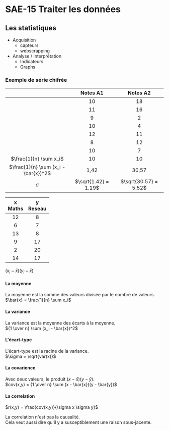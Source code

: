 # SAE-15 Traiter les données

## Les statistiques

- Acquisition
  - capteurs
  - webscrapping
- Analyse / Interprétation
  - Indicateurs
  - Graphs

### Exemple de série chifrée

|                                      |       Notes A1       |       Notes A2        |
| :----------------------------------: | :------------------: | :-------------------: |
|                                      |          10          |          18           |
|                                      |          11          |          16           |
|                                      |          9           |           2           |
|                                      |          10          |           4           |
|                                      |          12          |          11           |
|                                      |          8           |          12           |
|                                      |          10          |           7           |
|        $\frac{1}{n} \sum x_i$        |          10          |          10           |
| $\frac{1}{n} \sum (x_i - \bar{x})^2$ |         1,42         |         30,57         |
|               $\sigma$               | $\sqrt{1.42} = 1.19$ | $\sqrt{30.57} = 5.52$ |

| x <br> Maths | y <br> Reseau |
| :----------: | :-----------: |
|      12      |       8       |
|      6       |       7       |
|      13      |       8       |
|      9       |      17       |
|      2       |      20       |
|      14      |      17       |

$(x_i - \bar{x} ) (y_i - \bar{x})$

#### La moyenne

La moyenne est la somme des valeurs divisée par le nombre de valeurs.  
$\bar{x} = \frac{1}{n} \sum x_i$

#### La variance

La variance est la moyenne des écarts à la moyenne.  
${1 \over n} \sum (x_i - \bar{x})^2$

#### L'écart-type

L'écart-type est la racine de la variance.  
$\sigma = \sqrt{var(x)}$

#### La covarience

Avec deux valeurs, le produit $(x - \bar{x})(y - \bar{y})$.  
$cov(x,y) = {1 \over n} \sum (x - \bar{x})(y - \bar{y})$

#### La correlation

$r(x,y) = \frac{cov(x,y)}{\sigma x \sigma y}$

La correlation n'est pas la causalité.  
Cela veut aussi dire qu'il y a susceptiblement une raison sous-jacente.

